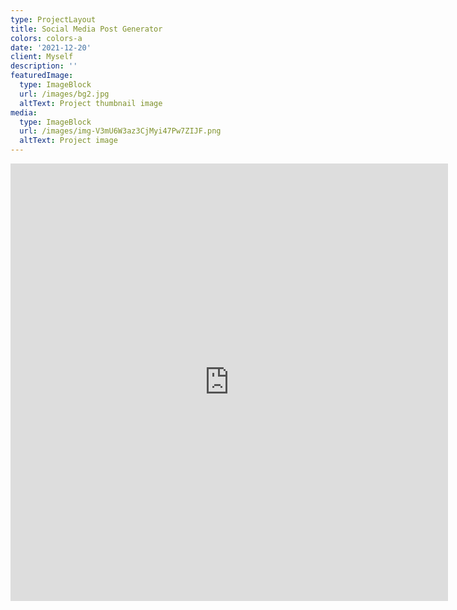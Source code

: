 ```yaml
---
type: ProjectLayout
title: Social Media Post Generator
colors: colors-a
date: '2021-12-20'
client: Myself
description: ''
featuredImage:
  type: ImageBlock
  url: /images/bg2.jpg
  altText: Project thumbnail image
media:
  type: ImageBlock
  url: /images/img-V3mU6W3az3CjMyi47Pw7ZIJF.png
  altText: Project image
---
```

<embed src="https://social-media-assistant-production.up.railway.app" width="700" height="700" align="centre">
